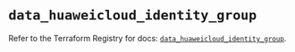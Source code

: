 # `data_huaweicloud_identity_group`

Refer to the Terraform Registry for docs: [`data_huaweicloud_identity_group`](https://registry.terraform.io/providers/huaweicloud/huaweicloud/1.71.1/docs/data-sources/identity_group).
